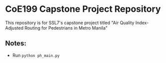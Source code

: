 # CoE199 Capstone Project Repository

This repository is for SSL7's capstone project titled "Air Quality Index-Adjusted Routing for Pedestrians in Metro Manila"

## Notes:
  * Run ``python ph_main.py``